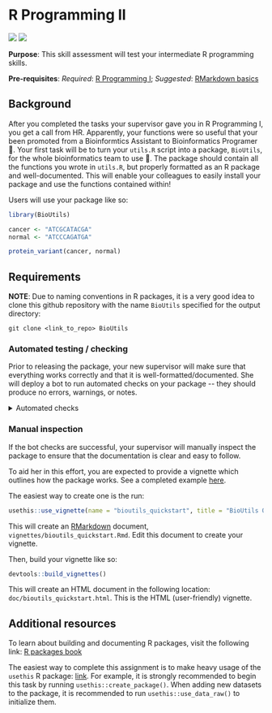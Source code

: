 # R Programming II

<!---
Update the badge below as the version changes
-->

[![](https://img.shields.io/static/v1?label=Classroom&message=Launch&color=blue&logo=GitHub)](https://classroom.github.com/a/I0x9GSYa)
![](https://img.shields.io/static/v1?label=Version&message=0.0.1a&color=green)

**Purpose**: This skill assessment will test your intermediate R programming skills.

**Pre-requisites**: *Required*: [R Programming I](https://github.com/Bioinformatics-Research-Network/R-Programming-I); *Suggested*: [RMarkdown basics]()


## Background

After you completed the tasks your supervisor gave you in R Programming I, you get a call from HR. Apparently, your functions were so useful that your been promoted from a Bioinformtics Assistant to Bioinformatics Programer 🚀. Your first task will be to turn your `utils.R` script into a package, `BioUtils`, for the whole bioinformatics team to use 🎯. The package should contain all the functions you wrote in `utils.R`, but properly formatted as an R package and well-documented. This will enable your colleagues to easily install your package and use the functions contained within!

Users will use your package like so:

```R
library(BioUtils)

cancer <- "ATCGCATACGA"
normal <- "ATCCCAGATGA"

protein_variant(cancer, normal)
```

## Requirements

**NOTE**: Due to naming conventions in R packages, it is a very good idea to clone this github repository with the name `BioUtils` specified for the output directory:

```shell
git clone <link_to_repo> BioUtils
```



### Automated testing / checking

Prior to releasing the package, your new supervisor will make sure that everything works correctly and that it is well-formatted/documented. She will deploy a bot to run automated checks on your package -- they should produce no errors, warnings, or notes.

<details>
<summary>Automated checks</summary>

The bot will initiate an `R v4.1.2` session and install `BioUtils` package by running:

```R
devtools::build()
```

Then it will test the package by running:

```R
devtools::test()
```

Next, it will run CRAN checks:

```R
devtools::check(cran = TRUE, error_on="note")
````

Next, it will check the style of the package using `lintr` from the linux command line:

```shell
Rscript -e "errors <- lintr::lint_package(); print(errors); quit(save = 'no', status = length(errors))"
```

Finally, it will ensure that your vignette(s) can be successfully built from the linux command line (test this in R by running `devtools::build_vignettes()`):

```shell
Rscript -e "if (is.null(devtools::build_vignettes())) quit(save = 'no', status = 1)"
```

</details>

### Manual inspection

If the bot checks are successful, your supervisor will manually inspect the package to ensure that the documentation is clear and easy to follow.

To aid her in this effort, you are expected to provide a vignette which outlines how the package works. See a completed example [here](https://bioinformatics-research-network.github.io/R-Programming-II/bioutils_quickstart.html).

The easiest way to create one is the run:

```R
usethis::use_vignette(name = "bioutils_quickstart", title = "BioUtils Quickstart")
```

This will create an [RMarkdown](https://rmarkdown.rstudio.com/) document, `vignettes/bioutils_quickstart.Rmd`. Edit this document to create your vignette. 

Then, build your vignette like so:

```R
devtools::build_vignettes()
```

This will create an HTML document in the following location: `doc/bioutils_quickstart.html`. This is the HTML (user-friendly) vignette.

## Additional resources

To learn about building and documenting R packages, visit the following link: [R packages book](https://r-pkgs.org/)

The easiest way to complete this assignment is to make heavy usage of the `usethis` R package: [link](https://usethis.r-lib.org/). For example, it is strongly recommended to begin this task by running `usethis::create_package()`. When adding new datasets to the package, it is recommended to run `usethis::use_data_raw()` to initialize them.


